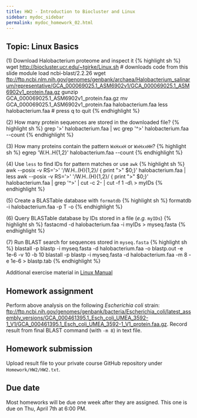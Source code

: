 ```yaml
---
title: HW2 - Introduction to Biocluster and Linux
sidebar: mydoc_sidebar
permalink: mydoc_homework_02.html 
---
```


## Topic: Linux Basics

(1) Download Halobacterium proteome and inspect it
{% highlight sh %}
wget http://biocluster.ucr.edu/~tgirke/Linux.sh # downloads code from this slide
module load ncbi-blast/2.2.26
wget ftp://ftp.ncbi.nlm.nih.gov/genomes/genbank/archaea/Halobacterium_salinarum/representative/GCA_000069025.1_ASM6902v1/GCA_000069025.1_ASM6902v1_protein.faa.gz
gunzip GCA_000069025.1_ASM6902v1_protein.faa.gz
mv GCA_000069025.1_ASM6902v1_protein.faa halobacterium.faa
less halobacterium.faa # press q to quit
{% endhighlight %}

(2) How many protein sequences are stored in the downloaded file?
{% highlight sh %}
grep '>' halobacterium.faa | wc
grep '^>' halobacterium.faa --count
{% endhighlight %}

(3) How many proteins contain the pattern `WxHxxH` or `WxHxxHH`?
{% highlight sh %}
egrep 'W.H..H{1,2}' halobacterium.faa --count
{% endhighlight %}

(4) Use `less` to find IDs for pattern matches or use `awk`
{% highlight sh %}
awk --posix -v RS='>' '/W.H..(H){1,2}/ { print ">" $0;}' halobacterium.faa | less
awk --posix -v RS='>' '/W.H..(H){1,2}/ { print ">" $0;}' halobacterium.faa | grep '^>' | cut -c 2- | cut -f 1 -d\ > myIDs
{% endhighlight %}

(5) Create a BLASTable database with `formatdb`
{% highlight sh %}
formatdb -i halobacterium.faa -p T -o
{% endhighlight %}

(6) Query BLASTable database by IDs stored in a file (_e.g._ `myIDs`)
{% highlight sh %}
fastacmd -d halobacterium.faa -i myIDs > myseq.fasta
{% endhighlight %}

(7) Run BLAST search for sequences stored in `myseq.fasta`
{% highlight sh %}
blastall -p blastp -i myseq.fasta -d halobacterium.faa -o blastp.out -e 1e-6 -v 10 -b 10
blastall -p blastp -i myseq.fasta -d halobacterium.faa -m 8 -e 1e-6 > blastp.tab
{% endhighlight %}

Additional exercise material in [Linux Manual](http://manuals.bioinformatics.ucr.edu/home/linux-basics#TOC-Exercises)

## Homework assignment

Perform above analysis on the following _Escherichia coli_ strain: ftp://ftp.ncbi.nih.gov/genomes/genbank/bacteria/Escherichia_coli/latest_assembly_versions/GCA_000461395.1_Esch_coli_UMEA_3592-1_V1/GCA_000461395.1_Esch_coli_UMEA_3592-1_V1_protein.faa.gz. 
Record result from final BLAST command (with `-m 8`) in text file.

## Homework submission

Upload result file to your private course GitHub repository under `Homework/HW2/HW2.txt`.

## Due date

Most homeworks will be due one week after they are assigned. This one is due on Thu, April 7th at 6:00 PM.
